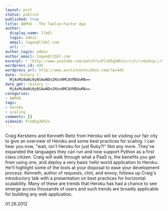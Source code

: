 ```yaml
---
layout: post
status: publish
published: true
title: AWPUG - The Twelve-Factor App
author:
  display_name: llbbl
  login: admin
  email: logan@llbbl.com
  url: ''
author_login: admin
author_email: logan@llbbl.com
excerpt: ! "http://www.youtube.com/watch?v=PlnQ5g3Hh2s\r\n\r\n&nbsp;\r\n\r\n"
wordpress_id: 445
wordpress_url: http://www.austintechvideos.com/?p=445
date: !binary |-
  MjAxMi0wNi0yNSAwNDo1Mzo0MCAtMDUwMA==
date_gmt: !binary |-
  MjAxMi0wNi0yNSAwNDo1Mzo0MCAtMDUwMA==
categories:
- AWPUG
tags:
- heroku
- scaling
comments: []
videoid: PlnQ5g3Hh2s
---
```

<p>Craig Kerstiens and Kenneth Reitz from Heroku will be visiting our fair city to give an overview of Heroku
and some best practices for scaling. I can hear you now, "wait, isn't Heroku for just Ruby?!" Not any more. They've
expanded the languages they can run and now support Python as a first class citizen. Craig will walk through what a
PaaS is, the benefits you get from using one, and deploy a very basic hello world application to Heroku. He'll
highlight some of the tools at your disposal to ease your development process. Kenneth, author of requests, clint,
and envoy, follows up Craig's introductory talk with a presentation on best practices for horizontal scalability.
Many of these are trends that Heroku has had a chance to see emerge across thousands of users and such trends
are broadly applicable for building any web application.</p>
<p>01.26.2012</p>
